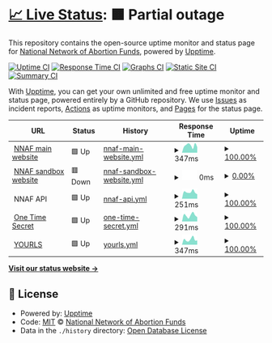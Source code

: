 # [📈 Live Status](https://status.nnaf.org): <!--live status--> **🟧 Partial outage**

This repository contains the open-source uptime monitor and status page for [National Network of Abortion Funds](https://abortionfunds.org), powered by [Upptime](https://github.com/upptime/upptime).

[![Uptime CI](https://github.com/AbortionFunds/nnaf-status/workflows/Uptime%20CI/badge.svg)](https://github.com/AbortionFunds/nnaf-status/actions?query=workflow%3A%22Uptime+CI%22)
[![Response Time CI](https://github.com/AbortionFunds/nnaf-status/workflows/Response%20Time%20CI/badge.svg)](https://github.com/AbortionFunds/nnaf-status/actions?query=workflow%3A%22Response+Time+CI%22)
[![Graphs CI](https://github.com/AbortionFunds/nnaf-status/workflows/Graphs%20CI/badge.svg)](https://github.com/AbortionFunds/nnaf-status/actions?query=workflow%3A%22Graphs+CI%22)
[![Static Site CI](https://github.com/AbortionFunds/nnaf-status/workflows/Static%20Site%20CI/badge.svg)](https://github.com/AbortionFunds/nnaf-status/actions?query=workflow%3A%22Static+Site+CI%22)
[![Summary CI](https://github.com/AbortionFunds/nnaf-status/workflows/Summary%20CI/badge.svg)](https://github.com/AbortionFunds/nnaf-status/actions?query=workflow%3A%22Summary+CI%22)

With [Upptime](https://upptime.js.org), you can get your own unlimited and free uptime monitor and status page, powered entirely by a GitHub repository. We use [Issues](https://github.com/AbortionFunds/nnaf-status/issues) as incident reports, [Actions](https://github.com/AbortionFunds/nnaf-status/actions) as uptime monitors, and [Pages](https://status.nnaf.org) for the status page.

<!--start: status pages-->
<!-- This summary is generated by Upptime (https://github.com/upptime/upptime) -->
<!-- Do not edit this manually, your changes will be overwritten -->
<!-- prettier-ignore -->
| URL | Status | History | Response Time | Uptime |
| --- | ------ | ------- | ------------- | ------ |
| <img alt="" src="https://abortionfunds.org/wp-content/uploads/fbrfg/favicon-32x32.png" height="13"> [NNAF main website](https://abortionfunds.org) | 🟩 Up | [nnaf-main-website.yml](https://github.com/AbortionFunds/nnaf-status/commits/HEAD/history/nnaf-main-website.yml) | <details><summary><img alt="Response time graph" src="./graphs/nnaf-main-website/response-time-week.png" height="20"> 347ms</summary><br><a href="https://status.nnaf.org/history/nnaf-main-website"><img alt="Response time 293" src="https://img.shields.io/endpoint?url=https%3A%2F%2Fraw.githubusercontent.com%2FAbortionFunds%2Fnnaf-status%2FHEAD%2Fapi%2Fnnaf-main-website%2Fresponse-time.json"></a><br><a href="https://status.nnaf.org/history/nnaf-main-website"><img alt="24-hour response time 271" src="https://img.shields.io/endpoint?url=https%3A%2F%2Fraw.githubusercontent.com%2FAbortionFunds%2Fnnaf-status%2FHEAD%2Fapi%2Fnnaf-main-website%2Fresponse-time-day.json"></a><br><a href="https://status.nnaf.org/history/nnaf-main-website"><img alt="7-day response time 347" src="https://img.shields.io/endpoint?url=https%3A%2F%2Fraw.githubusercontent.com%2FAbortionFunds%2Fnnaf-status%2FHEAD%2Fapi%2Fnnaf-main-website%2Fresponse-time-week.json"></a><br><a href="https://status.nnaf.org/history/nnaf-main-website"><img alt="30-day response time 334" src="https://img.shields.io/endpoint?url=https%3A%2F%2Fraw.githubusercontent.com%2FAbortionFunds%2Fnnaf-status%2FHEAD%2Fapi%2Fnnaf-main-website%2Fresponse-time-month.json"></a><br><a href="https://status.nnaf.org/history/nnaf-main-website"><img alt="1-year response time 299" src="https://img.shields.io/endpoint?url=https%3A%2F%2Fraw.githubusercontent.com%2FAbortionFunds%2Fnnaf-status%2FHEAD%2Fapi%2Fnnaf-main-website%2Fresponse-time-year.json"></a></details> | <details><summary><a href="https://status.nnaf.org/history/nnaf-main-website">100.00%</a></summary><a href="https://status.nnaf.org/history/nnaf-main-website"><img alt="All-time uptime 99.95%" src="https://img.shields.io/endpoint?url=https%3A%2F%2Fraw.githubusercontent.com%2FAbortionFunds%2Fnnaf-status%2FHEAD%2Fapi%2Fnnaf-main-website%2Fuptime.json"></a><br><a href="https://status.nnaf.org/history/nnaf-main-website"><img alt="24-hour uptime 100.00%" src="https://img.shields.io/endpoint?url=https%3A%2F%2Fraw.githubusercontent.com%2FAbortionFunds%2Fnnaf-status%2FHEAD%2Fapi%2Fnnaf-main-website%2Fuptime-day.json"></a><br><a href="https://status.nnaf.org/history/nnaf-main-website"><img alt="7-day uptime 100.00%" src="https://img.shields.io/endpoint?url=https%3A%2F%2Fraw.githubusercontent.com%2FAbortionFunds%2Fnnaf-status%2FHEAD%2Fapi%2Fnnaf-main-website%2Fuptime-week.json"></a><br><a href="https://status.nnaf.org/history/nnaf-main-website"><img alt="30-day uptime 100.00%" src="https://img.shields.io/endpoint?url=https%3A%2F%2Fraw.githubusercontent.com%2FAbortionFunds%2Fnnaf-status%2FHEAD%2Fapi%2Fnnaf-main-website%2Fuptime-month.json"></a><br><a href="https://status.nnaf.org/history/nnaf-main-website"><img alt="1-year uptime 99.94%" src="https://img.shields.io/endpoint?url=https%3A%2F%2Fraw.githubusercontent.com%2FAbortionFunds%2Fnnaf-status%2FHEAD%2Fapi%2Fnnaf-main-website%2Fuptime-year.json"></a></details>
| <img alt="" src="https://abortionfunds.org/wp-content/uploads/fbrfg/favicon-32x32.png" height="13"> [NNAF sandbox website](https://sandbox.abortionfunds.org) | 🟥 Down | [nnaf-sandbox-website.yml](https://github.com/AbortionFunds/nnaf-status/commits/HEAD/history/nnaf-sandbox-website.yml) | <details><summary><img alt="Response time graph" src="./graphs/nnaf-sandbox-website/response-time-week.png" height="20"> 0ms</summary><br><a href="https://status.nnaf.org/history/nnaf-sandbox-website"><img alt="Response time 694" src="https://img.shields.io/endpoint?url=https%3A%2F%2Fraw.githubusercontent.com%2FAbortionFunds%2Fnnaf-status%2FHEAD%2Fapi%2Fnnaf-sandbox-website%2Fresponse-time.json"></a><br><a href="https://status.nnaf.org/history/nnaf-sandbox-website"><img alt="24-hour response time 0" src="https://img.shields.io/endpoint?url=https%3A%2F%2Fraw.githubusercontent.com%2FAbortionFunds%2Fnnaf-status%2FHEAD%2Fapi%2Fnnaf-sandbox-website%2Fresponse-time-day.json"></a><br><a href="https://status.nnaf.org/history/nnaf-sandbox-website"><img alt="7-day response time 0" src="https://img.shields.io/endpoint?url=https%3A%2F%2Fraw.githubusercontent.com%2FAbortionFunds%2Fnnaf-status%2FHEAD%2Fapi%2Fnnaf-sandbox-website%2Fresponse-time-week.json"></a><br><a href="https://status.nnaf.org/history/nnaf-sandbox-website"><img alt="30-day response time 0" src="https://img.shields.io/endpoint?url=https%3A%2F%2Fraw.githubusercontent.com%2FAbortionFunds%2Fnnaf-status%2FHEAD%2Fapi%2Fnnaf-sandbox-website%2Fresponse-time-month.json"></a><br><a href="https://status.nnaf.org/history/nnaf-sandbox-website"><img alt="1-year response time 655" src="https://img.shields.io/endpoint?url=https%3A%2F%2Fraw.githubusercontent.com%2FAbortionFunds%2Fnnaf-status%2FHEAD%2Fapi%2Fnnaf-sandbox-website%2Fresponse-time-year.json"></a></details> | <details><summary><a href="https://status.nnaf.org/history/nnaf-sandbox-website">0.00%</a></summary><a href="https://status.nnaf.org/history/nnaf-sandbox-website"><img alt="All-time uptime 74.32%" src="https://img.shields.io/endpoint?url=https%3A%2F%2Fraw.githubusercontent.com%2FAbortionFunds%2Fnnaf-status%2FHEAD%2Fapi%2Fnnaf-sandbox-website%2Fuptime.json"></a><br><a href="https://status.nnaf.org/history/nnaf-sandbox-website"><img alt="24-hour uptime 0.00%" src="https://img.shields.io/endpoint?url=https%3A%2F%2Fraw.githubusercontent.com%2FAbortionFunds%2Fnnaf-status%2FHEAD%2Fapi%2Fnnaf-sandbox-website%2Fuptime-day.json"></a><br><a href="https://status.nnaf.org/history/nnaf-sandbox-website"><img alt="7-day uptime 0.00%" src="https://img.shields.io/endpoint?url=https%3A%2F%2Fraw.githubusercontent.com%2FAbortionFunds%2Fnnaf-status%2FHEAD%2Fapi%2Fnnaf-sandbox-website%2Fuptime-week.json"></a><br><a href="https://status.nnaf.org/history/nnaf-sandbox-website"><img alt="30-day uptime 0.00%" src="https://img.shields.io/endpoint?url=https%3A%2F%2Fraw.githubusercontent.com%2FAbortionFunds%2Fnnaf-status%2FHEAD%2Fapi%2Fnnaf-sandbox-website%2Fuptime-month.json"></a><br><a href="https://status.nnaf.org/history/nnaf-sandbox-website"><img alt="1-year uptime 37.41%" src="https://img.shields.io/endpoint?url=https%3A%2F%2Fraw.githubusercontent.com%2FAbortionFunds%2Fnnaf-status%2FHEAD%2Fapi%2Fnnaf-sandbox-website%2Fuptime-year.json"></a></details>
| <img alt="" src="https://icons.duckduckgo.com/ip3/null.ico" height="13"> NNAF API | 🟩 Up | [nnaf-api.yml](https://github.com/AbortionFunds/nnaf-status/commits/HEAD/history/nnaf-api.yml) | <details><summary><img alt="Response time graph" src="./graphs/nnaf-api/response-time-week.png" height="20"> 251ms</summary><br><a href="https://status.nnaf.org/history/nnaf-api"><img alt="Response time 237" src="https://img.shields.io/endpoint?url=https%3A%2F%2Fraw.githubusercontent.com%2FAbortionFunds%2Fnnaf-status%2FHEAD%2Fapi%2Fnnaf-api%2Fresponse-time.json"></a><br><a href="https://status.nnaf.org/history/nnaf-api"><img alt="24-hour response time 169" src="https://img.shields.io/endpoint?url=https%3A%2F%2Fraw.githubusercontent.com%2FAbortionFunds%2Fnnaf-status%2FHEAD%2Fapi%2Fnnaf-api%2Fresponse-time-day.json"></a><br><a href="https://status.nnaf.org/history/nnaf-api"><img alt="7-day response time 251" src="https://img.shields.io/endpoint?url=https%3A%2F%2Fraw.githubusercontent.com%2FAbortionFunds%2Fnnaf-status%2FHEAD%2Fapi%2Fnnaf-api%2Fresponse-time-week.json"></a><br><a href="https://status.nnaf.org/history/nnaf-api"><img alt="30-day response time 244" src="https://img.shields.io/endpoint?url=https%3A%2F%2Fraw.githubusercontent.com%2FAbortionFunds%2Fnnaf-status%2FHEAD%2Fapi%2Fnnaf-api%2Fresponse-time-month.json"></a><br><a href="https://status.nnaf.org/history/nnaf-api"><img alt="1-year response time 240" src="https://img.shields.io/endpoint?url=https%3A%2F%2Fraw.githubusercontent.com%2FAbortionFunds%2Fnnaf-status%2FHEAD%2Fapi%2Fnnaf-api%2Fresponse-time-year.json"></a></details> | <details><summary><a href="https://status.nnaf.org/history/nnaf-api">100.00%</a></summary><a href="https://status.nnaf.org/history/nnaf-api"><img alt="All-time uptime 99.99%" src="https://img.shields.io/endpoint?url=https%3A%2F%2Fraw.githubusercontent.com%2FAbortionFunds%2Fnnaf-status%2FHEAD%2Fapi%2Fnnaf-api%2Fuptime.json"></a><br><a href="https://status.nnaf.org/history/nnaf-api"><img alt="24-hour uptime 100.00%" src="https://img.shields.io/endpoint?url=https%3A%2F%2Fraw.githubusercontent.com%2FAbortionFunds%2Fnnaf-status%2FHEAD%2Fapi%2Fnnaf-api%2Fuptime-day.json"></a><br><a href="https://status.nnaf.org/history/nnaf-api"><img alt="7-day uptime 100.00%" src="https://img.shields.io/endpoint?url=https%3A%2F%2Fraw.githubusercontent.com%2FAbortionFunds%2Fnnaf-status%2FHEAD%2Fapi%2Fnnaf-api%2Fuptime-week.json"></a><br><a href="https://status.nnaf.org/history/nnaf-api"><img alt="30-day uptime 100.00%" src="https://img.shields.io/endpoint?url=https%3A%2F%2Fraw.githubusercontent.com%2FAbortionFunds%2Fnnaf-status%2FHEAD%2Fapi%2Fnnaf-api%2Fuptime-month.json"></a><br><a href="https://status.nnaf.org/history/nnaf-api"><img alt="1-year uptime 99.99%" src="https://img.shields.io/endpoint?url=https%3A%2F%2Fraw.githubusercontent.com%2FAbortionFunds%2Fnnaf-status%2FHEAD%2Fapi%2Fnnaf-api%2Fuptime-year.json"></a></details>
| <img alt="" src="https://ots.nnaf.org/favicon.ico" height="13"> [One Time Secret](https://ots.nnaf.org) | 🟩 Up | [one-time-secret.yml](https://github.com/AbortionFunds/nnaf-status/commits/HEAD/history/one-time-secret.yml) | <details><summary><img alt="Response time graph" src="./graphs/one-time-secret/response-time-week.png" height="20"> 291ms</summary><br><a href="https://status.nnaf.org/history/one-time-secret"><img alt="Response time 296" src="https://img.shields.io/endpoint?url=https%3A%2F%2Fraw.githubusercontent.com%2FAbortionFunds%2Fnnaf-status%2FHEAD%2Fapi%2Fone-time-secret%2Fresponse-time.json"></a><br><a href="https://status.nnaf.org/history/one-time-secret"><img alt="24-hour response time 207" src="https://img.shields.io/endpoint?url=https%3A%2F%2Fraw.githubusercontent.com%2FAbortionFunds%2Fnnaf-status%2FHEAD%2Fapi%2Fone-time-secret%2Fresponse-time-day.json"></a><br><a href="https://status.nnaf.org/history/one-time-secret"><img alt="7-day response time 291" src="https://img.shields.io/endpoint?url=https%3A%2F%2Fraw.githubusercontent.com%2FAbortionFunds%2Fnnaf-status%2FHEAD%2Fapi%2Fone-time-secret%2Fresponse-time-week.json"></a><br><a href="https://status.nnaf.org/history/one-time-secret"><img alt="30-day response time 312" src="https://img.shields.io/endpoint?url=https%3A%2F%2Fraw.githubusercontent.com%2FAbortionFunds%2Fnnaf-status%2FHEAD%2Fapi%2Fone-time-secret%2Fresponse-time-month.json"></a><br><a href="https://status.nnaf.org/history/one-time-secret"><img alt="1-year response time 300" src="https://img.shields.io/endpoint?url=https%3A%2F%2Fraw.githubusercontent.com%2FAbortionFunds%2Fnnaf-status%2FHEAD%2Fapi%2Fone-time-secret%2Fresponse-time-year.json"></a></details> | <details><summary><a href="https://status.nnaf.org/history/one-time-secret">100.00%</a></summary><a href="https://status.nnaf.org/history/one-time-secret"><img alt="All-time uptime 99.96%" src="https://img.shields.io/endpoint?url=https%3A%2F%2Fraw.githubusercontent.com%2FAbortionFunds%2Fnnaf-status%2FHEAD%2Fapi%2Fone-time-secret%2Fuptime.json"></a><br><a href="https://status.nnaf.org/history/one-time-secret"><img alt="24-hour uptime 100.00%" src="https://img.shields.io/endpoint?url=https%3A%2F%2Fraw.githubusercontent.com%2FAbortionFunds%2Fnnaf-status%2FHEAD%2Fapi%2Fone-time-secret%2Fuptime-day.json"></a><br><a href="https://status.nnaf.org/history/one-time-secret"><img alt="7-day uptime 100.00%" src="https://img.shields.io/endpoint?url=https%3A%2F%2Fraw.githubusercontent.com%2FAbortionFunds%2Fnnaf-status%2FHEAD%2Fapi%2Fone-time-secret%2Fuptime-week.json"></a><br><a href="https://status.nnaf.org/history/one-time-secret"><img alt="30-day uptime 100.00%" src="https://img.shields.io/endpoint?url=https%3A%2F%2Fraw.githubusercontent.com%2FAbortionFunds%2Fnnaf-status%2FHEAD%2Fapi%2Fone-time-secret%2Fuptime-month.json"></a><br><a href="https://status.nnaf.org/history/one-time-secret"><img alt="1-year uptime 100.00%" src="https://img.shields.io/endpoint?url=https%3A%2F%2Fraw.githubusercontent.com%2FAbortionFunds%2Fnnaf-status%2FHEAD%2Fapi%2Fone-time-secret%2Fuptime-year.json"></a></details>
| <img alt="" src="https://nnaf.org/images/favicon.svg" height="13"> [YOURLS](https://nnaf.org/admin) | 🟩 Up | [yourls.yml](https://github.com/AbortionFunds/nnaf-status/commits/HEAD/history/yourls.yml) | <details><summary><img alt="Response time graph" src="./graphs/yourls/response-time-week.png" height="20"> 347ms</summary><br><a href="https://status.nnaf.org/history/yourls"><img alt="Response time 373" src="https://img.shields.io/endpoint?url=https%3A%2F%2Fraw.githubusercontent.com%2FAbortionFunds%2Fnnaf-status%2FHEAD%2Fapi%2Fyourls%2Fresponse-time.json"></a><br><a href="https://status.nnaf.org/history/yourls"><img alt="24-hour response time 291" src="https://img.shields.io/endpoint?url=https%3A%2F%2Fraw.githubusercontent.com%2FAbortionFunds%2Fnnaf-status%2FHEAD%2Fapi%2Fyourls%2Fresponse-time-day.json"></a><br><a href="https://status.nnaf.org/history/yourls"><img alt="7-day response time 347" src="https://img.shields.io/endpoint?url=https%3A%2F%2Fraw.githubusercontent.com%2FAbortionFunds%2Fnnaf-status%2FHEAD%2Fapi%2Fyourls%2Fresponse-time-week.json"></a><br><a href="https://status.nnaf.org/history/yourls"><img alt="30-day response time 356" src="https://img.shields.io/endpoint?url=https%3A%2F%2Fraw.githubusercontent.com%2FAbortionFunds%2Fnnaf-status%2FHEAD%2Fapi%2Fyourls%2Fresponse-time-month.json"></a><br><a href="https://status.nnaf.org/history/yourls"><img alt="1-year response time 380" src="https://img.shields.io/endpoint?url=https%3A%2F%2Fraw.githubusercontent.com%2FAbortionFunds%2Fnnaf-status%2FHEAD%2Fapi%2Fyourls%2Fresponse-time-year.json"></a></details> | <details><summary><a href="https://status.nnaf.org/history/yourls">100.00%</a></summary><a href="https://status.nnaf.org/history/yourls"><img alt="All-time uptime 100.00%" src="https://img.shields.io/endpoint?url=https%3A%2F%2Fraw.githubusercontent.com%2FAbortionFunds%2Fnnaf-status%2FHEAD%2Fapi%2Fyourls%2Fuptime.json"></a><br><a href="https://status.nnaf.org/history/yourls"><img alt="24-hour uptime 100.00%" src="https://img.shields.io/endpoint?url=https%3A%2F%2Fraw.githubusercontent.com%2FAbortionFunds%2Fnnaf-status%2FHEAD%2Fapi%2Fyourls%2Fuptime-day.json"></a><br><a href="https://status.nnaf.org/history/yourls"><img alt="7-day uptime 100.00%" src="https://img.shields.io/endpoint?url=https%3A%2F%2Fraw.githubusercontent.com%2FAbortionFunds%2Fnnaf-status%2FHEAD%2Fapi%2Fyourls%2Fuptime-week.json"></a><br><a href="https://status.nnaf.org/history/yourls"><img alt="30-day uptime 100.00%" src="https://img.shields.io/endpoint?url=https%3A%2F%2Fraw.githubusercontent.com%2FAbortionFunds%2Fnnaf-status%2FHEAD%2Fapi%2Fyourls%2Fuptime-month.json"></a><br><a href="https://status.nnaf.org/history/yourls"><img alt="1-year uptime 100.00%" src="https://img.shields.io/endpoint?url=https%3A%2F%2Fraw.githubusercontent.com%2FAbortionFunds%2Fnnaf-status%2FHEAD%2Fapi%2Fyourls%2Fuptime-year.json"></a></details>

<!--end: status pages-->

[**Visit our status website →**](https://status.nnaf.org)

## 📄 License

- Powered by: [Upptime](https://github.com/upptime/upptime)
- Code: [MIT](./LICENSE) © [National Network of Abortion Funds](https://abortionfunds.org)
- Data in the `./history` directory: [Open Database License](https://opendatacommons.org/licenses/odbl/1-0/)
